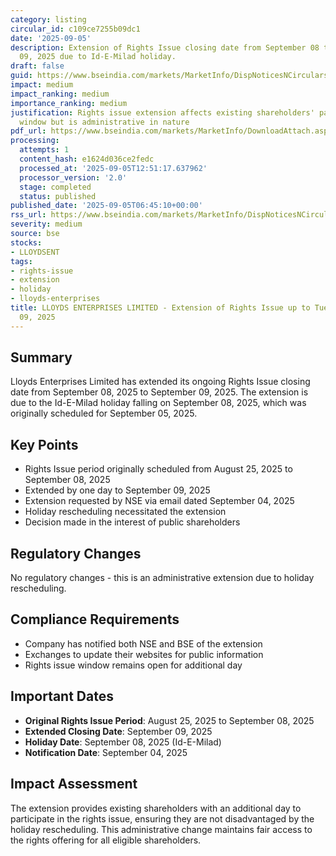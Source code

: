 ```yaml
---
category: listing
circular_id: c109ce7255b09dc1
date: '2025-09-05'
description: Extension of Rights Issue closing date from September 08 to September
  09, 2025 due to Id-E-Milad holiday.
draft: false
guid: https://www.bseindia.com/markets/MarketInfo/DispNoticesNCirculars.aspx?Noticeid={732A1ABC-D409-4768-BE10-780D537FB83C}&noticeno=20250905-4&dt=09/05/2025&icount=4&totcount=30&flag=0
impact: medium
impact_ranking: medium
importance_ranking: medium
justification: Rights issue extension affects existing shareholders' participation
  window but is administrative in nature
pdf_url: https://www.bseindia.com/markets/MarketInfo/DownloadAttach.aspx?id=20250905-4&attachedId=eccc49bf-2719-4c1b-9339-02bc70d04475
processing:
  attempts: 1
  content_hash: e1624d036ce2fedc
  processed_at: '2025-09-05T12:51:17.637962'
  processor_version: '2.0'
  stage: completed
  status: published
published_date: '2025-09-05T06:45:10+00:00'
rss_url: https://www.bseindia.com/markets/MarketInfo/DispNoticesNCirculars.aspx?Noticeid={732A1ABC-D409-4768-BE10-780D537FB83C}&noticeno=20250905-4&dt=09/05/2025&icount=4&totcount=30&flag=0
severity: medium
source: bse
stocks:
- LLOYDSENT
tags:
- rights-issue
- extension
- holiday
- lloyds-enterprises
title: LLOYDS ENTERPRISES LIMITED - Extension of Rights Issue up to Tuesday, September
  09, 2025
---
```


## Summary

Lloyds Enterprises Limited has extended its ongoing Rights Issue closing date from September 08, 2025 to September 09, 2025. The extension is due to the Id-E-Milad holiday falling on September 08, 2025, which was originally scheduled for September 05, 2025.

## Key Points

- Rights Issue period originally scheduled from August 25, 2025 to September 08, 2025
- Extended by one day to September 09, 2025
- Extension requested by NSE via email dated September 04, 2025
- Holiday rescheduling necessitated the extension
- Decision made in the interest of public shareholders

## Regulatory Changes

No regulatory changes - this is an administrative extension due to holiday rescheduling.

## Compliance Requirements

- Company has notified both NSE and BSE of the extension
- Exchanges to update their websites for public information
- Rights issue window remains open for additional day

## Important Dates

- **Original Rights Issue Period**: August 25, 2025 to September 08, 2025
- **Extended Closing Date**: September 09, 2025
- **Holiday Date**: September 08, 2025 (Id-E-Milad)
- **Notification Date**: September 04, 2025

## Impact Assessment

The extension provides existing shareholders with an additional day to participate in the rights issue, ensuring they are not disadvantaged by the holiday rescheduling. This administrative change maintains fair access to the rights offering for all eligible shareholders.